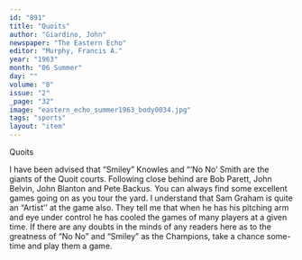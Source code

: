 ```yaml
---
id: "891"
title: "Quoits"
author: "Giardino, John"
newspaper: "The Eastern Echo"
editor: "Murphy, Francis A."
year: "1963"
month: "06 Summer"
day: ""
volume: "8"
issue: "2"
_page: "32"
image: "eastern_echo_summer1963_body0034.jpg"
tags: "sports"
layout: "item"
---
```

Quoits

I have been advised that “Smiley”
Knowles and “‘No No’ Smith are the
giants of the Quoit courts. Following
close behind are Bob Parett, John
Belvin, John Blanton and Pete Backus.
You can always find some excellent
games going on as you tour the yard.
I understand that Sam Graham is quite
an “Artist’’ at the game also. They
tell me that when he has his pitching
arm and eye under control he has
cooled the games of many players at a
given time. If there are any doubts in
the minds of any readers here as to the
greatness of “No No” and “Smiley” as
the Champions, take a chance some-
time and play them a game.

